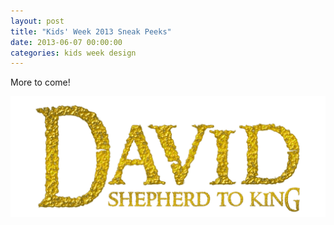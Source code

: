 ```yaml
---
layout: post
title: "Kids' Week 2013 Sneak Peeks"
date: 2013-06-07 00:00:00
categories: kids week design
---
```

More to come!

![David - Shepherd to King](/img/david.png)